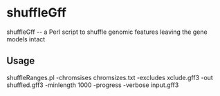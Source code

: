 shuffleGff
=============

shuffleGff -- a Perl script to shuffle genomic features leaving the gene models intact

Usage
------------------------------------------
   
   shuffleRanges.pl -chromsises chromsizes.txt -excludes xclude.gff3 -out shuffled.gff3  -minlength 1000 
   -progress -verbose input.gff3

